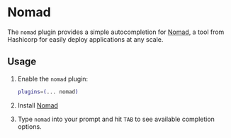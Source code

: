 # Nomad

The `nomad` plugin provides a simple autocompletion for [Nomad](https://nomadproject.io/), a tool from Hashicorp for
easily deploy applications at any scale.

## Usage

1. Enable the `nomad` plugin:

   ```zsh
   plugins=(... nomad)
   ```

2. Install [Nomad](https://nomadproject.io/)

3. Type `nomad` into your prompt and hit `TAB` to see available completion options.
